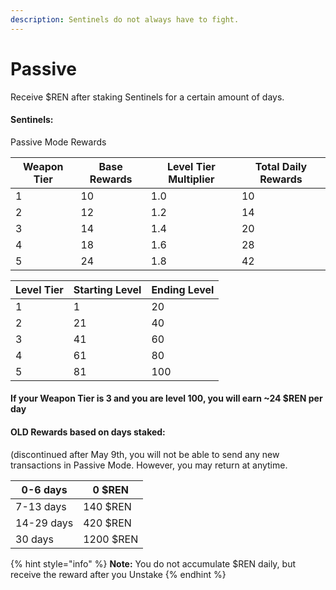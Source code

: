 ```yaml
---
description: Sentinels do not always have to fight.
---
```


# Passive

Receive $REN after staking Sentinels for a certain amount of days.

#### Sentinels:

Passive Mode Rewards





| Weapon Tier | Base Rewards | Level Tier Multiplier | Total Daily Rewards |
| ----------- | ------------ | --------------------- | ------------------- |
| 1           | 10           | 1.0                   | 10                  |
| 2           | 12           | 1.2                   | 14                  |
| 3           | 14           | 1.4                   | 20                  |
| 4           | 18           | 1.6                   | 28                  |
| 5           | 24           | 1.8                   | 42                  |

| Level Tier | Starting Level | Ending Level |
| ---------- | -------------- | ------------ |
| 1          | 1              | 20           |
| 2          | 21             | 40           |
| 3          | 41             | 60           |
| 4          | 61             | 80           |
| 5          | 81             | 100          |

#### If your Weapon Tier is 3 and you are level 100, you will earn \~24 $REN per day&#x20;

#### OLD  Rewards based on days staked:

(discontinued after May 9th, you will not be able to send any new transactions in Passive Mode.  However, you may return at anytime.

| 0-6 days   | 0 $REN    |
| ---------- | --------- |
| 7-13 days  | 140 $REN  |
| 14-29 days | 420 $REN  |
| 30 days    | 1200 $REN |

{% hint style="info" %}
**Note:** You do not accumulate $REN daily, but receive the reward after you Unstake
{% endhint %}
